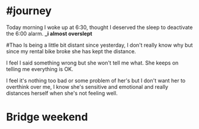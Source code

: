 # #journey 

Today morning I woke up at 6:30, thought I deserved the sleep to deactivate the 6:00 alarm. **_i almost overslept** 

#Thao Is being a little bit distant since yesterday, I don't really know why but since my rental bike broke she has kept the distance. 

I feel I said something wrong but she won't tell me what. She keeps on telling me everything is OK. 

I feel it's nothing too bad or some problem of her's but I don't want her to overthink over me, I know she's sensitive and emotional and really distances herself when she's not feeling well.
# Bridge weekend 


